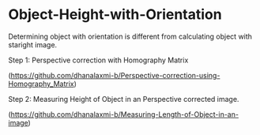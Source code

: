 # Object-Height-with-Orientation

Determining object with orientation is different from calculating object with staright image.

Step 1: Perspective correction with Homography Matrix

(https://github.com/dhanalaxmi-b/Perspective-correction-using-Homography_Matrix)

Step 2: Measuring Height of Object in an Perspective corrected image.

(https://github.com/dhanalaxmi-b/Measuring-Length-of-Object-in-an-image)

